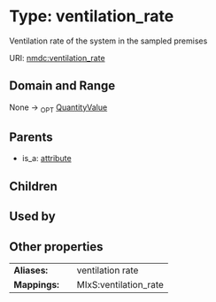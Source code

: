 
# Type: ventilation_rate


Ventilation rate of the system in the sampled premises

URI: [nmdc:ventilation_rate](https://microbiomedata/meta/ventilation_rate)


## Domain and Range

None ->  <sub>OPT</sub> [QuantityValue](QuantityValue.md)

## Parents

 *  is_a: [attribute](attribute.md)

## Children


## Used by


## Other properties

|  |  |  |
| --- | --- | --- |
| **Aliases:** | | ventilation rate |
| **Mappings:** | | MIxS:ventilation_rate |

